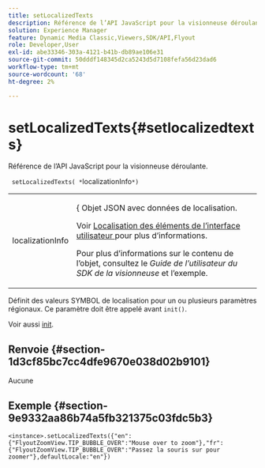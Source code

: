 ```yaml
---
title: setLocalizedTexts
description: Référence de l’API JavaScript pour la visionneuse déroulante.
solution: Experience Manager
feature: Dynamic Media Classic,Viewers,SDK/API,Flyout
role: Developer,User
exl-id: abe33346-303a-4121-b41b-db89ae106e31
source-git-commit: 50dddf148345d2ca5243d5d7108fefa56d23dad6
workflow-type: tm+mt
source-wordcount: '68'
ht-degree: 2%

---
```


# setLocalizedTexts{#setlocalizedtexts}

Référence de l’API JavaScript pour la visionneuse déroulante.

` setLocalizedTexts( *`localizationInfo`*)`

<table id="table_896DFF34A68A403DB93A6D597461A573"> 
 <tbody> 
  <tr> 
   <td colname="col1"> <p> <span class="codeph"> <span class="varname"> localizationInfo </span> </span> </p> </td> 
   <td colname="col2"> <p> &lbrace; <span class="codeph"> Objet JSON </span> avec données de localisation. </p> <p>Voir <a href="../../../c-html5-s7-aem-asset-viewers/c-html5-flyout-viewer-20-about/c-html5-flyout-viewer-20-localization.md#concept-6c8e58c611934e93ae3f211f46e15c27" format="dita" scope="local"> Localisation des éléments de l’interface utilisateur </a> pour plus d’informations. </p> <p>Pour plus d’informations sur le contenu de l’objet, consultez le <i>Guide de l’utilisateur du SDK de la visionneuse</i> et l’exemple. </p> </td> 
  </tr> 
 </tbody> 
</table>

Définit des valeurs SYMBOL de localisation pour un ou plusieurs paramètres régionaux. Ce paramètre doit être appelé avant `init()`.

Voir aussi [init](../../../c-html5-s7-aem-asset-viewers/c-html5-video-reference/c-html5-video-viewer-20-javascriptapiref/r-html5-video-viewer-20-javascriptapiref-init.md#reference-3b570ba8b35045d6b30fb178c21a66c6).

## Renvoie {#section-1d3cf85bc7cc4dfe9670e038d02b9101}

Aucune

## Exemple {#section-9e9332aa86b74a5fb321375c03fdc5b3}

```
<instance>.setLocalizedTexts({"en":{"FlyoutZoomView.TIP_BUBBLE_OVER":"Mouse over to zoom"},"fr":{"FlyoutZoomView.TIP_BUBBLE_OVER":"Passez la souris sur pour zoomer"},defaultLocale:"en"})
```
